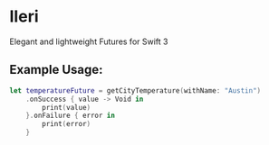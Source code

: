 # Ileri

Elegant and lightweight Futures for Swift 3

## Example Usage:

```swift
let temperatureFuture = getCityTemperature(withName: "Austin")
    .onSuccess { value -> Void in
        print(value)
    }.onFailure { error in
        print(error)
    }
```
